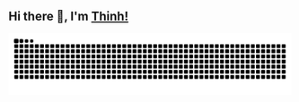 ## Hi there 👋, I'm [Thinh!](https://github.com/shInNei)

![GitHub Snake Light](https://raw.githubusercontent.com/shInNei/shInNei/output/github-contribution-grid-snake-dark.svg)

<!--
**shInNei/shInNei** is a ✨ _special_ ✨ repository because its `README.md` (this file) appears on your GitHub profile.

Here are some ideas to get you started:

- 🔭 I’m currently working on ...
- 🌱 I’m currently learning ...
- 👯 I’m looking to collaborate on ...
- 🤔 I’m looking for help with ...
- 💬 Ask me about ...
- 📫 How to reach me: ...
- 😄 Pronouns: ...
- ⚡ Fun fact: ...
